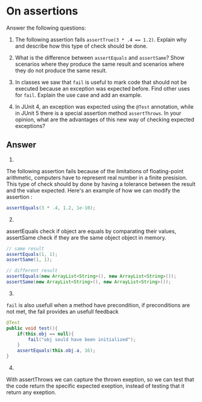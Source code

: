 # On assertions

Answer the following questions:

1. The following assertion fails `assertTrue(3 * .4 == 1.2)`. Explain why and describe how this type of check should be done.

2. What is the difference between `assertEquals` and `assertSame`? Show scenarios where they produce the same result and scenarios where they do not produce the same result.

3. In classes we saw that `fail` is useful to mark code that should not be executed because an exception was expected before. Find other uses for `fail`. Explain the use case and add an example.

4. In JUnit 4, an exception was expected using the `@Test` annotation, while in JUnit 5 there is a special assertion method `assertThrows`. In your opinion, what are the advantages of this new way of checking expected exceptions?

## Answer

1.
The following assertion fails because of the limitations of floating-point arithmetic, computers have to represent real number in a finite presision.
This type of check should by done by having a tolerance between the result and the value expected.
Here's an example of how we can modify the assertion :
```java
assertEquals(3 * .4, 1.2, 1e-10);
```

2.
assertEquals check if object are equals by comparating their values, assertSame check if they are the same object object in memory.

```java
// same result
assertEquals(1, 1);
assertSame(1, 1);

// different result
assertEquals(new ArrayList<String>(), new ArrayList<String>());
assertSame(new ArrayList<String>(), new ArrayList<String>());
```

3.
`fail` is also usefull when a method have precondition, if preconditions are not met, the fail provides an usefull feedback
```java
@Test
public void test(){
    if(this.obj == null){
        fail("obj sould have been initialized");
    }
    assertEquals(this.obj.a, 16);
}
```

4.
With assertThrows we can capture the thrown exeption, so we can test that the code return the specific expected exeption, instead of testing that it return any exeption.